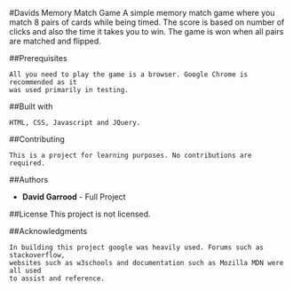 #Davids Memory Match Game
A simple memory match game where you match 8 pairs of cards while being timed.
The score is based on number of clicks and also the time it takes you to win.
The game is won when all pairs are matched and flipped.

##Prerequisites
```
All you need to play the game is a browser. Google Chrome is recommended as it
was used primarily in testing.
```

##Built with
```
HTML, CSS, Javascript and JQuery.
```

##Contributing
```
This is a project for learning purposes. No contributions are required.
```

##Authors
* **David Garrood** - Full Project

##License
This project is not licensed.

##Acknowledgments
```
In building this project google was heavily used. Forums such as stackoverflow,
websites such as w3schools and documentation such as Mozilla MDN were all used
to assist and reference.
```
